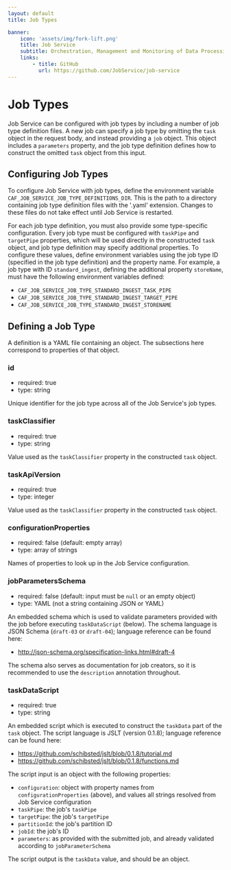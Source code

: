 ```yaml
---
layout: default
title: Job Types

banner:
    icon: 'assets/img/fork-lift.png'
    title: Job Service
    subtitle: Orchestration, Management and Monitoring of Data Processing
    links:
        - title: GitHub
          url: https://github.com/JobService/job-service
---
```


# Job Types

Job Service can be configured with job types by including a number of job type definition files.  A new job can specify a job type by omitting the `task` object in the request body, and instead providing a `job` object.  This object includes a `parameters` property, and the job type definition defines how to construct the omitted `task` object from this input.

## Configuring Job Types

To configure Job Service with job types, define the environment variable `CAF_JOB_SERVICE_JOB_TYPE_DEFINITIONS_DIR`.  This is the path to a directory containing job type definition files with the '.yaml' extension.  Changes to these files do not take effect until Job Service is restarted.

For each job type definition, you must also provide some type-specific configuration.  Every job type must be configured with `taskPipe` and `targetPipe` properties, which will be used directly in the constructed `task` object, and  job type definition may specify additional properties.  To configure these values, define environment variables using the job type ID (specified in the job type definition) and the property name.  For example, a job type with ID `standard_ingest`, defining the additional property `storeName`, must have the following environment variables defined:
 
 - `CAF_JOB_SERVICE_JOB_TYPE_STANDARD_INGEST_TASK_PIPE`
 - `CAF_JOB_SERVICE_JOB_TYPE_STANDARD_INGEST_TARGET_PIPE`
 - `CAF_JOB_SERVICE_JOB_TYPE_STANDARD_INGEST_STORENAME`

## Defining a Job Type

A definition is a YAML file containing an object.  The subsections here correspond to properties of that object.

### id

- required: true
- type: string

Unique identifier for the job type across all of the Job Service's job types.

### taskClassifier

- required: true
- type: string

Value used as the `taskClassifier` property in the constructed `task` object.

### taskApiVersion

- required: true
- type: integer

Value used as the `taskClassifier` property in the constructed `task` object.

### configurationProperties

- required: false (default: empty array)
- type: array of strings

Names of properties to look up in the Job Service configuration.

### jobParametersSchema

- required: false (default: input must be `null` or an empty object)
- type: YAML (not a string containing JSON or YAML)

An embedded schema which is used to validate parameters provided with the job before executing `taskDataScript` (below).  The schema language is JSON Schema (`draft-03` or `draft-04`); language reference can be found here:

- http://json-schema.org/specification-links.html#draft-4

The schema also serves as documentation for job creators, so it is recommended to use the `description` annotation throughout.

### taskDataScript

- required: true
- type: string

An embedded script which is executed to construct the `taskData` part of the `task` object.  The script language is JSLT (version 0.1.8); language reference can be found here:

- https://github.com/schibsted/jslt/blob/0.1.8/tutorial.md
- https://github.com/schibsted/jslt/blob/0.1.8/functions.md

The script input is an object with the following properties:

- `configuration`: object with property names from `configurationProperties` (above), and values all strings resolved from Job Service configuration
- `taskPipe`: the job's `taskPipe`
- `targetPipe`: the job's `targetPipe`
- `partitionId`: the job's partition ID
- `jobId`: the job's ID
- `parameters`: as provided with the submitted job, and already validated according to `jobParameterSchema`

The script output is the `taskData` value, and should be an object.
